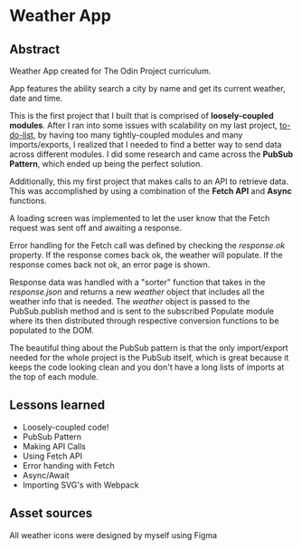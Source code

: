 # Weather App


## Abstract
Weather App created for The Odin Project curriculum. 

App features the ability search a city by name and get its current weather, date and time.

This is the first project that I built that is comprised of **loosely-coupled modules**. After I ran into some issues with scalability on my last project, [to-do-list](https://github.com/WitchingHr/to-do-list), by having too many tightly-coupled modules and many imports/exports, I realized that I needed to find a better way to send data across different modules. I did some research and came across the **PubSub Pattern**, which ended up being the perfect solution.

Additionally, this my first project that makes calls to an API to retrieve data. This was accomplished by using a combination of the  **Fetch API** and **Async** functions.  

A loading screen was implemented to let the user know that the Fetch request was sent off and awaiting a response. 

Error handling for the Fetch call was defined by checking the *response.ok* property. If the response comes back ok, the weather will populate. If the response comes back not ok, an error page is shown. 

Response data was handled with a "sorter" function that takes in the *response.json* and returns a new *weather* object that includes all the weather info that is needed. The *weather* object is passed to the PubSub.publish method and is sent to the subscribed Populate module where its then distributed through respective conversion functions to be populated to the DOM.

The beautiful thing about the PubSub pattern is that the only import/export needed for the whole project is the PubSub itself, which is great because it keeps the code looking clean and you don't have a long lists of imports at the top of each module. 

## Lessons learned

 - Loosely-coupled code!
 - PubSub Pattern
 - Making API Calls
 - Using Fetch API
 - Error handing with Fetch
 - Async/Await
 - Importing SVG's with Webpack

## Asset sources
All weather icons were designed by myself using Figma